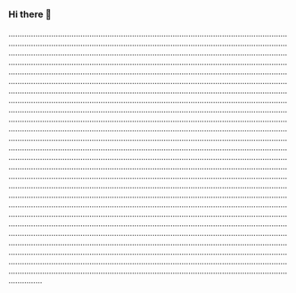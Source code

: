 ### Hi there 👋

.......................................................................................................................................................................................................................................................................................................................................................................................................................................................................................................................................................................................................................................................................................................................................................................................................................................................................................................................................................................................................................................................................................................................................................................................................................................................................................................................................................................................................................................................................................................................................................................................................................................................................................................................................................................................................................................................................................................................................................................................................................................................................................................................................................................................................................................................................................................................................................................................................................................................................................................................................................................................................................................................................................................................................................................................................................................................................................................................................................................................................................................................................................................................................................................................................................................................................................................................................................................